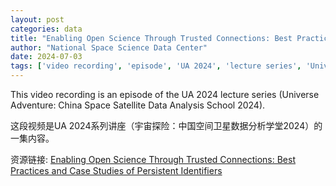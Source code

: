 ```yaml
---
layout: post
categories: data
title: "Enabling Open Science Through Trusted Connections: Best Practices and Case Studies of Persistent Identifiers"
author: "National Space Science Data Center"
date: 2024-07-03
tags: ['video recording', 'episode', 'UA 2024', 'lecture series', 'Universe Adventure', 'China', 'Space Satellite', 'Data Analysis', 'School', '2024']
---
```


This video recording is an episode of the UA 2024 lecture series (Universe Adventure: China Space Satellite Data Analysis School 2024).

这段视频是UA 2024系列讲座（宇宙探险：中国空间卫星数据分析学堂2024）的一集内容。

资源链接: [Enabling Open Science Through Trusted Connections: Best Practices and Case Studies of Persistent Identifiers](https://doi.org/10.57760/sciencedb.space.00771)
